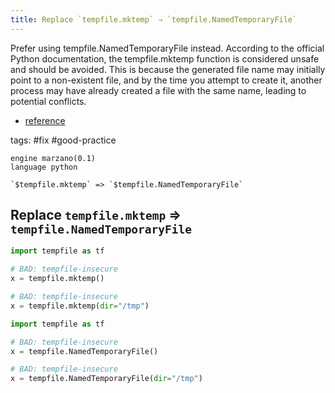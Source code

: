 ```yaml
---
title: Replace `tempfile.mktemp` ⇒ `tempfile.NamedTemporaryFile`
---
```


Prefer using tempfile.NamedTemporaryFile instead. According to the official Python documentation, the tempfile.mktemp function is considered unsafe and should be avoided. This is because the generated file name may initially point to a non-existent file, and by the time you attempt to create it, another process may have already created a file with the same name, leading to potential conflicts.

- [reference](https://docs.python.org/3/library/tempfile.html#tempfile.mkdtemp)

tags: #fix #good-practice

```grit
engine marzano(0.1)
language python

`$tempfile.mktemp` => `$tempfile.NamedTemporaryFile`
```

## Replace `tempfile.mktemp` ⇒ `tempfile.NamedTemporaryFile`

```python
import tempfile as tf

# BAD: tempfile-insecure
x = tempfile.mktemp()

# BAD: tempfile-insecure
x = tempfile.mktemp(dir="/tmp")
```

```python
import tempfile as tf

# BAD: tempfile-insecure
x = tempfile.NamedTemporaryFile()

# BAD: tempfile-insecure
x = tempfile.NamedTemporaryFile(dir="/tmp")
```
